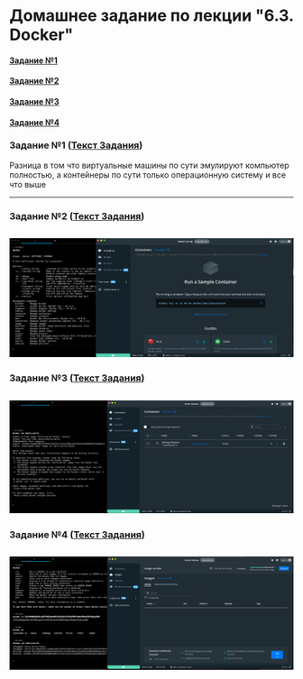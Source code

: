 # Домашнее задание по лекции "6.3. Docker"

#### [Задание №1](#задание-1-текст-задания)
#### [Задание №2](#задание-2-текст-задания)
#### [Задание №3](#задание-3-текст-задания)
#### [Задание №4](#задание-4-текст-задания)

### Задание №1 ([Текст Задания](https://github.com/netology-code/sdvps-homeworks/blob/main/6-03.md#%D0%B7%D0%B0%D0%B4%D0%B0%D0%BD%D0%B8%D0%B5-1))

Разница в том что виртуальные машины по сути эмулируют компьютер полностью, а контейнеры по сути только операционную 
систему и все что выше

---

### Задание №2 ([Текст Задания](https://github.com/netology-code/sdvps-homeworks/blob/main/6-03.md#%D0%B7%D0%B0%D0%B4%D0%B0%D0%BD%D0%B8%D0%B5-2))
![](assets/images/hw-31/hw-31-2.png)
---

### Задание №3 ([Текст Задания](https://github.com/netology-code/sdvps-homeworks/blob/main/6-03.md#%D0%B7%D0%B0%D0%B4%D0%B0%D0%BD%D0%B8%D0%B5-3))
![](assets/images/hw-31/hw-31-3.png)
---

### Задание №4 ([Текст Задания](https://github.com/netology-code/sdvps-homeworks/blob/main/6-03.md#%D0%B7%D0%B0%D0%B4%D0%B0%D0%BD%D0%B8%D0%B5-4))
![](assets/images/hw-31/hw-31-4.png)
---
